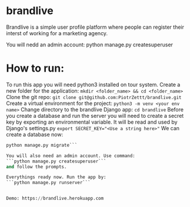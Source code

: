# brandlive
Brandlive is a simple user profile platform where people can register their interst of working for a marketing agency.

You will nedd an admin account: python manage.py createsuperuser

# How to run:
To run this app you will need python3 installed on tour system.
Create a new folder for the application:
```mkdir <folder_name> && cd <folder_name>```
Clone the git repo:
```git clone git@github.com:PiotrZettt/brandlive.git```
Create a virtual environment for the project:
```python3 -m venv <your env name>```
Change directory to the brandlive Django app:
```cd brandlive```
Before you create a database and run the server you will need to create a secret key by exporting an environmental variable. It will be read and used by Django's settings.py
```export SECRET_KEY="<Use a string here>"```
We can create a database now:
```python manage.py makemigrations
python manage.py migrate```

You will also need an admin account. Use command:
```python manage.py createsuperuser```
and follow the prompts.

Everythings ready now. Run the app by:
```python manage.py runserver```


Demo: https://brandlive.herokuapp.com
